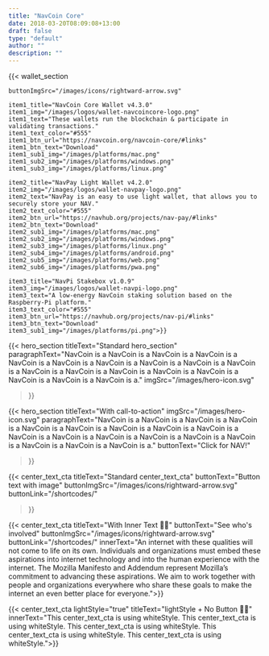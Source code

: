 ```yaml
---
title: "NavCoin Core"
date: 2018-03-20T08:09:08+13:00
draft: false
type: "default"
author: ""
description: ""
---
```

{{< wallet_section
    
    buttonImgSrc="/images/icons/rightward-arrow.svg"

    item1_title="NavCoin Core Wallet v4.3.0"
    item1_img="/images/logos/wallet-navcoincore-logo.png"
    item1_text="These wallets run the blockchain & participate in validating transactions."
    item1_text_color="#555"
    item1_btn_url="https://navcoin.org/navcoin-core/#links"
    item1_btn_text="Download"
    item1_sub1_img="/images/platforms/mac.png"
    item1_sub2_img="/images/platforms/windows.png"
    item1_sub3_img="/images/platforms/linux.png"
    
    item2_title="NavPay Light Wallet v4.2.0"
    item2_img="/images/logos/wallet-navpay-logo.png"
    item2_text="NavPay is an easy to use light wallet, that allows you to securely store your NAV."
    item2_text_color="#555"
    item2_btn_url="https://navhub.org/projects/nav-pay/#links"
    item2_btn_text="Download"
    item2_sub1_img="/images/platforms/mac.png"
    item2_sub2_img="/images/platforms/windows.png"
    item2_sub3_img="/images/platforms/linux.png"
    item2_sub4_img="/images/platforms/android.png"
    item2_sub5_img="/images/platforms/web.png"
    item2_sub6_img="/images/platforms/pwa.png"
    
    item3_title="NavPi Stakebox v1.0.9"
    item3_img="/images/logos/wallet-navpi-logo.png"
    item3_text="A low-energy NavCoin staking solution based on the Raspberry-Pi platform."
    item3_text_color="#555"
    item3_btn_url="https://navhub.org/projects/nav-pi/#links"
    item3_btn_text="Download"
    item3_sub1_img="/images/platforms/pi.png">}}

{{< hero_section
titleText="Standard hero_section"
paragraphText="NavCoin is a NavCoin is a NavCoin is a NavCoin is a NavCoin is a NavCoin is a NavCoin is a NavCoin is a NavCoin is a NavCoin is a NavCoin is a NavCoin is a NavCoin is a NavCoin is a NavCoin is a NavCoin is a NavCoin is a NavCoin is a."
imgSrc="/images/hero-icon.svg"
>}}

{{< hero_section
titleText="With call-to-action"
imgSrc="/images/hero-icon.svg"
paragraphText="NavCoin is a NavCoin is a NavCoin is a NavCoin is a NavCoin is a NavCoin is a NavCoin is a NavCoin is a NavCoin is a NavCoin is a NavCoin is a NavCoin is a NavCoin is a NavCoin is a NavCoin is a NavCoin is a NavCoin is a NavCoin is a."
buttonText="Click for NAV!"
>}}

{{< center_text_cta
    titleText="Standard center_text_cta"
    buttonText="Button text with image"
    buttonImgSrc="/images/icons/rightward-arrow.svg"
    buttonLink="/shortcodes/"
>}}

{{< center_text_cta
    titleText="With Inner Text 🙆‍♂️"
    buttonText="See who's involved"
    buttonImgSrc="/images/icons/rightward-arrow.svg"
    buttonLink="/shortcodes/"
    innerText="An internet with these qualities will not come to life on its own. Individuals and organizations must embed these aspirations into internet technology and into the human experience with the internet. The Mozilla Manifesto and Addendum represent Mozilla’s commitment to advancing these aspirations. We aim to work together with people and organizations everywhere who share these goals to make the internet an even better place for everyone.">}}

{{< center_text_cta
    lightStyle="true"
    titleText="lightStyle + No Button 🙅‍♀️"
    innerText="This center_text_cta is using whiteStyle. This center_text_cta is using whiteStyle. This center_text_cta is using whiteStyle. This center_text_cta is using whiteStyle. This center_text_cta is using whiteStyle.">}}
